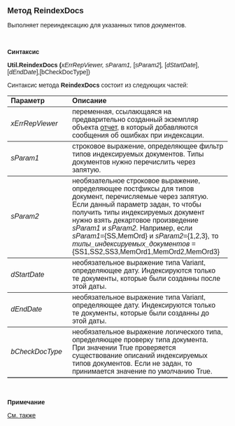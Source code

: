 <html>
<head>
<title>ReindexDocs</title>
</head>

<body>

<p><font size="4" face="Arial"><strong>Метод ReindexDocs</strong></font></p>

<p class="label"><font face="Arial">Выполняет переиндексацию для 
указанных типов документов.</font></p>
<p class="label">&nbsp;</p>

<p class="label"><font face="Arial"><b>Синтаксис</b></font></p>

<p><font face="Arial"><strong>Util.ReindexDocs (</strong><em>xErrRepViewer, 
sParam1, </em>[<em>sParam2</em>]<em>, </em>[<em>dStartDate</em>],[<em>dEndDate</em>],[bCheckDocType])</font></p>

<p><font face="Arial">Синтаксис метода <strong>ReindexDocs </strong>
состоит из следующих частей:</font></p>

<table border="1" cellPadding="5" cols="2" frame="below" rules="rows" width="758">
<TBODY>
  <tr vAlign="top">
    <td class="label" width="231"><font face="Arial"><b>Параметр</b></font></td>
    <td class="label" width="499"><font face="Arial"><strong>Описание</strong></font></td>
  </tr>
  <tr>
    <td width="231"><em><font face="Arial">xErrRepViewer</font></em></td>
    <td width="499"><font face="Arial">переменная, ссылающаяся на 
	предварительно созданный экземпляр объекта <a href="../AsRepViewer.html">
    отчет</a>, в который добавляются сообщения об ошибках при индексации.</font></td>
  </tr>
  <tr>
    <td width="231"><font face="Arial"><em>sParam1</em></font></td>
    <td width="499"><font face="Arial">строковое выражение, 
	определяющее фильтр типов индексируемых документов. Типы документов нужно 
	перечислить через запятую.</font></td>
  </tr>
  <tr>
    <td width="231"><font face="Arial"><em>sParam2</em></font></td>
    <td width="499"><font face="Arial">необязательное строковое 
	выражение, определяющее постфиксы для типов документ, перечисляемые через 
	запятую. Если данный параметр задан, то чтобы получить типы индексируемых 
	документ нужно взять декартовое произведение <em>sParam1 </em>и <em>sParam2</em>. 
	Например, если <em>sParam1</em>={SS,MemOrd} и <em>sParam2</em>={1,2,3}, то
    <i>типы_индексируемых_документов</i> ={SS1,SS2,SS3,MemOrd1,MemOrd2,MemOrd3}</font></td>
  </tr>
  <tr>
    <td width="231"><font face="Arial"><em>dStartDate</em></font></td>
    <td width="499"><font face="Arial">необязательное выражение типа 
	Variant, определяющее дату. Индексируются только те документы, которые были 
	созданны после этой даты.</font></td>
  </tr>
    <tr>
    <td width="231"><font face="Arial"><em>dEndDate</em></font></td>
    <td width="499"><font face="Arial">необязательное выражение типа 
	Variant, определяющее дату. Индексируются только те документы, которые были 
	созданны до этой даты.</font></td>
    </tr>
  <tr>
    <td width="231"><font face="Arial"><em>bCheckDocType</em></font></td>
    <td width="499"><font face="Arial">       
        необязательное выражение логического типа, определяющее проверку типа документа.&nbsp; 
        При значении True проверяется существование описаний индексируемых типов 
        документов. Если не задан, то принимается значение по умолчанию True.</font></td>
  </tr>
</table>

<p class="label">&nbsp;</p>

<p class="label"><font face="Arial"><b>Примечание</b> </font></p>

<p class="label"><a href="../../functions.html"><font face="Arial">См. 
также</font></a></p>

</body>
</html>
